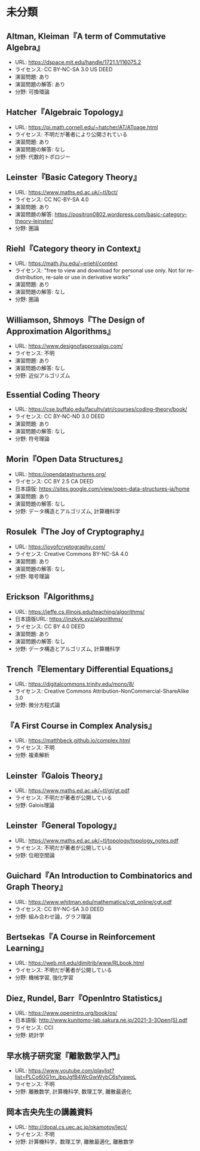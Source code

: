 # 未分類

## Altman, Kleiman『A term of Commutative Algebra』

* URL: <https://dspace.mit.edu/handle/1721.1/116075.2>
* ライセンス: CC BY-NC-SA 3.0 US DEED
* 演習問題: あり
* 演習問題の解答: あり
* 分野: 可換環論

## Hatcher『Algebraic Topology』

* URL: <https://pi.math.cornell.edu/~hatcher/AT/ATpage.html>
* ライセンス: 不明だが著者により公開されている
* 演習問題: あり
* 演習問題の解答: なし
* 分野: 代数的トポロジー

## Leinster『Basic Category Theory』

* URL: <https://www.maths.ed.ac.uk/~tl/bct/>
* ライセンス: CC NC-BY-SA 4.0
* 演習問題: あり
* 演習問題の解答: <https://positron0802.wordpress.com/basic-category-theory-leinster/>
* 分野: 圏論

## Riehl『Category theory in Context』

* URL: <https://math.jhu.edu/~eriehl/context>
* ライセンス: "free to view and download for personal use only. Not for re-distribution, re-sale or use in derivative works"
* 演習問題: あり
* 演習問題の解答: なし
* 分野: 圏論

## Williamson, Shmoys『The Design of Approximation Algorithms』

* URL: <https://www.designofapproxalgs.com/>
* ライセンス: 不明
* 演習問題: あり
* 演習問題の解答: なし
* 分野: 近似アルゴリズム

## Essential Coding Theory

* URL: <https://cse.buffalo.edu/faculty/atri/courses/coding-theory/book/>
* ライセンス: CC BY-NC-ND 3.0 DEED
* 演習問題: あり
* 演習問題の解答: なし
* 分野: 符号理論

## Morin『Open Data Structures』

* URL: https://opendatastructures.org/
* ライセンス: CC BY 2.5 CA DEED
* 日本語版: <https://sites.google.com/view/open-data-structures-ja/home>
* 演習問題: あり
* 演習問題の解答: なし
* 分野: データ構造とアルゴリズム, 計算機科学

## Rosulek『The Joy of Cryptography』

* URL: <https://joyofcryptography.com/>
* ライセンス: Creative Commons BY-NC-SA 4.0
* 演習問題: あり
* 演習問題の解答: なし
* 分野: 暗号理論

## Erickson『Algorithms』

* URL: <https://jeffe.cs.illinois.edu/teaching/algorithms/>
* 日本語版URL: <https://inzkyk.xyz/algorithms/>
* ライセンス: CC BY 4.0 DEED
* 演習問題: あり
* 演習問題の解答: なし
* 分野: データ構造とアルゴリズム, 計算機科学

## Trench『Elementary Differential Equations』

* URL: <https://digitalcommons.trinity.edu/mono/8/>
* ライセンス: Creative Commons Attribution-NonCommercial-ShareAlike 3.0
* 分野: 微分方程式論

## 『A First Course in Complex Analysis』

* URL: <https://matthbeck.github.io/complex.html>
* ライセンス: 不明
* 分野: 複素解析

## Leinster『Galois Theory』

* URL: <https://www.maths.ed.ac.uk/~tl/gt/gt.pdf>
* ライセンス: 不明だが著者が公開している
* 分野: Galois理論

## Leinster『General Topology』

* URL: <https://www.maths.ed.ac.uk/~tl/topology/topology_notes.pdf>
* ライセンス: 不明だが著者が公開している
* 分野: 位相空間論

## Guichard『An Introduction to Combinatorics and Graph Theory』

* URL: <https://www.whitman.edu/mathematics/cgt_online/cgt.pdf>
* ライセンス: CC BY-NC-SA 3.0 DEED
* 分野: 組み合わせ論，グラフ理論

## Bertsekas『A Course in Reinforcement Learning』

* URL: <https://web.mit.edu/dimitrib/www/RLbook.html>
* ライセンス: 不明だが著者が公開している
* 分野: 機械学習, 強化学習

## Diez, Rundel, Barr『OpenIntro Statistics』

* URL: <https://www.openintro.org/book/os/>
* 日本語版: <http://www.kunitomo-lab.sakura.ne.jp/2021-3-3Open(S).pdf>
* ライセンス: CCl
* 分野: 統計学

## 早水桃子研究室『離散数学入門』

* URL: <https://www.youtube.com/playlist?list=PLCo60G1m_ibpJgfB4WcGwWybC6sfyawoL>
* ライセンス: 不明
* 分野: 離散数学, 計算機科学, 数理工学, 離散最適化

## 岡本吉央先生の講義資料

* URL: <http://dopal.cs.uec.ac.jp/okamotoy/lect/>
* ライセンス: 不明
* 分野: 計算機科学，数理工学, 離散最適化, 離散数学